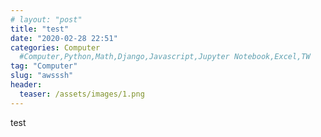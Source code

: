 ```yaml
---
# layout: "post"
title: "test"
date: "2020-02-28 22:51"
categories: Computer
  #Computer,Python,Math,Django,Javascript,Jupyter Notebook,Excel,TW
tag: "Computer"
slug: "awsssh"
header:
  teaser: /assets/images/1.png
---
```

test

